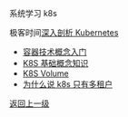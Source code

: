 系统学习 k8s

极客时间[深入剖析 Kubernetes](https://time.geekbang.org/column/article/68316)

- [容器技术概念入门](./container_learn/README.md)
- [K8S 基础概念知识](./k8s_concepts.md)
- [K8S Volume](./volume.md)
- [为什么说 k8s 只有多租户](./k8s_soft_multi_tenancy.md)

[返回上一级](../README.md)
